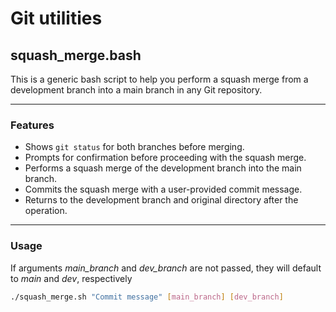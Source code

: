 # Git utilities

## squash_merge.bash

This is a generic bash script to help you perform a squash merge from a development branch into a main branch in any Git repository.

---

### Features

- Shows `git status` for both branches before merging.
- Prompts for confirmation before proceeding with the squash merge.
- Performs a squash merge of the development branch into the main branch.
- Commits the squash merge with a user-provided commit message.
- Returns to the development branch and original directory after the operation.

---

### Usage

If arguments *main_branch* and *dev_branch* are not passed, they will default to *main* and *dev*, respectively

```bash
./squash_merge.sh "Commit message" [main_branch] [dev_branch]
```
